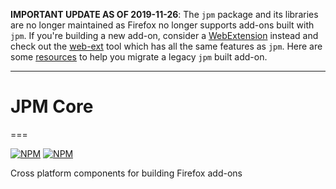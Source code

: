 **IMPORTANT UPDATE AS OF 2019-11-26**: The `jpm` package and its libraries are no longer maintained as Firefox no longer supports add-ons built with `jpm`. If you're building a new add-on, consider a
[WebExtension](https://developer.mozilla.org/en-US/Add-ons/WebExtensions)
instead and check out the [web-ext](https://github.com/mozilla/web-ext)
tool which has all the same features as `jpm`. Here are some
[resources](https://wiki.mozilla.org/Add-ons/developer/communication#Migration_paths_for_developers_of_legacy_add-ons)
to help you migrate a legacy `jpm` built add-on.

<hr />

# JPM Core
===

[![NPM](https://nodei.co/npm/jpm-core.png?stars&downloads)](https://nodei.co/npm/jpm-core)
[![NPM](https://nodei.co/npm-dl/jpm-core.png)](https://nodei.co/npm/jpm-core)

Cross platform components for building Firefox add-ons
